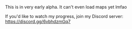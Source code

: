 This is in very early alpha. It can't even load maps yet lmfao

If you'd like to watch my progress, join my Discord server: https://discord.gg/6vbhdzmGq7

